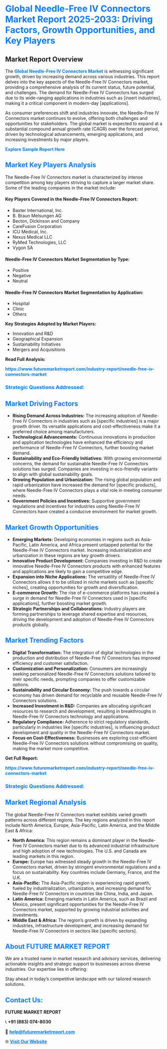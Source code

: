 <h1 style="color: #007BFF;">Global Needle-Free IV Connectors Market Report 2025-2033: Driving Factors, Growth Opportunities, and Key Players</h1>

<section id="overview">
<h2>Market Report Overview</h2>
<p>The <a href="https://www.futuremarketreport.com/industry-report/needle-free-iv-connectors-market" style="color: #007BFF; text-decoration: none;"><strong>Global Needle-Free IV Connectors Market</strong></a> is witnessing significant growth, driven by increasing demand across various industries. This report delves into the key aspects of the Needle-Free IV Connectors market, providing a comprehensive analysis of its current status, future potential, and challenges. The demand for Needle-Free IV Connectors has surged due to its wide-ranging applications in industries such as [insert industries], making it a critical component in modern-day [applications].</p>
<p>As consumer preferences shift and industries innovate, the Needle-Free IV Connectors market continues to evolve, offering both challenges and opportunities for stakeholders. The global market is expected to expand at a substantial compound annual growth rate (CAGR) over the forecast period, driven by technological advancements, emerging applications, and increasing investments by major players.</p>
</section>

<section id="overview">
<p><a href="https://www.futuremarketreport.com/request-sample/reportId=54744" style="color: #007BFF; text-decoration: none;"><strong>Explore Sample Report Here</strong></a></p>
</section>

<section id="key-players">
<h2 style="color: #007BFF;">Market Key Players Analysis</h2>
<p>The Needle-Free IV Connectors market is characterized by intense competition among key players striving to capture a larger market share. Some of the leading companies in the market include:</p>
<h4>Key Players Covered in the Needle-Free IV Connectors Report:</h4>
<ul><li>Baxter International, Inc.</li><li>B. Braun Melsungen AG</li><li>Becton, Dickinson and Company</li><li>CareFusion Corporation</li><li>ICU Medical, Inc.</li><li>Nexus Medical LLC</li><li>RyMed Technologies, LLC</li><li>Vygon SA</li></ul>
<h4>Needle-Free IV Connectors Market Segmentation by Type:</h4>
<ul><li>Positive</li><li>Negative</li><li>Neutral</li></ul>

<h4>Needle-Free IV Connectors Market Segmentation by Application:</h4>
<ul><li>Hospital</li><li>Clinic</li><li>Others</li></ul>
<p><strong>Key Strategies Adopted by Market Players:</strong></p>
<ul>
<li>Innovation and R&D</li>
<li>Geographical Expansion</li>
<li>Sustainability Initiatives</li>
<li>Mergers and Acquisitions</li>
</ul>
</section>

<section>
<p><strong>Read Full Analysis: </strong></p><a href="https://www.futuremarketreport.com/industry-report/needle-free-iv-connectors-market" style="color: #007BFF; text-decoration: none;"><strong>https://www.futuremarketreport.com/industry-report/needle-free-iv-connectors-market</strong></a>
<h3 style="color: #007BFF;">Strategic Questions Addressed:</h3>
</section>

<section id="driving-factors">
<h2 style="color: #007BFF;">Market Driving Factors</h2>
<ul>
<li><strong>Rising Demand Across Industries:</strong> The increasing adoption of Needle-Free IV Connectors in industries such as [specific industries] is a major growth driver. Its versatile applications and cost-effectiveness make it a preferred choice among manufacturers.</li>
<li><strong>Technological Advancements:</strong> Continuous innovations in production and application technologies have enhanced the efficiency and performance of Needle-Free IV Connectors, further boosting market demand.</li>
<li><strong>Sustainability and Eco-Friendly Initiatives:</strong> With growing environmental concerns, the demand for sustainable Needle-Free IV Connectors solutions has surged. Companies are investing in eco-friendly variants to align with global sustainability goals.</li>
<li><strong>Growing Population and Urbanization:</strong> The rising global population and rapid urbanization have increased the demand for [specific products], where Needle-Free IV Connectors plays a vital role in meeting consumer needs.</li>
<li><strong>Government Policies and Incentives:</strong> Supportive government regulations and incentives for industries using Needle-Free IV Connectors have created a conducive environment for market growth.</li>
</ul>
</section>

<section id="growth-opportunities">
<h2 style="color: #007BFF;">Market Growth Opportunities</h2>
<ul>
<li><strong>Emerging Markets:</strong> Developing economies in regions such as Asia-Pacific, Latin America, and Africa present untapped potential for the Needle-Free IV Connectors market. Increasing industrialization and urbanization in these regions are key growth drivers.</li>
<li><strong>Innovative Product Development:</strong> Companies investing in R&D to create innovative Needle-Free IV Connectors products with enhanced features and applications are likely to gain a competitive edge.</li>
<li><strong>Expansion into Niche Applications:</strong> The versatility of Needle-Free IV Connectors allows it to be utilized in niche markets such as [specific niches], creating opportunities for growth and diversification.</li>
<li><strong>E-commerce Growth:</strong> The rise of e-commerce platforms has created a surge in demand for Needle-Free IV Connectors used in [specific applications], further boosting market growth.</li>
<li><strong>Strategic Partnerships and Collaborations:</strong> Industry players are forming partnerships to leverage shared expertise and resources, driving the development and adoption of Needle-Free IV Connectors products globally.</li>
</ul>
</section>

<section id="trending-factors">
<h2 style="color: #007BFF;">Market Trending Factors</h2>
<ul>
<li><strong>Digital Transformation:</strong> The integration of digital technologies in the production and distribution of Needle-Free IV Connectors has improved efficiency and customer satisfaction.</li>
<li><strong>Customization and Personalization:</strong> Consumers are increasingly seeking personalized Needle-Free IV Connectors solutions tailored to their specific needs, prompting companies to offer customizable options.</li>
<li><strong>Sustainability and Circular Economy:</strong> The push towards a circular economy has driven demand for recyclable and reusable Needle-Free IV Connectors solutions.</li>
<li><strong>Increased Investment in R&D:</strong> Companies are allocating significant resources to research and development, resulting in breakthroughs in Needle-Free IV Connectors technology and applications.</li>
<li><strong>Regulatory Compliance:</strong> Adherence to strict regulatory standards, particularly in industries like [specific industries], is influencing product development and quality in the Needle-Free IV Connectors market.</li>
<li><strong>Focus on Cost-Effectiveness:</strong> Businesses are exploring cost-efficient Needle-Free IV Connectors solutions without compromising on quality, making the market more competitive.</li>
</ul>
</section>

<section>
<p><strong>Get Full Report: </strong></p><a href="https://www.futuremarketreport.com/industry-report/needle-free-iv-connectors-market" style="color: #007BFF; text-decoration: none;"><strong>https://www.futuremarketreport.com/industry-report/needle-free-iv-connectors-market</strong></a>
<h3 style="color: #007BFF;">Strategic Questions Addressed:</h3>
</section>


<section id="regional-analysis">
<h2 style="color: #007BFF;">Market Regional Analysis</h2>
<p>The global Needle-Free IV Connectors market exhibits varied growth patterns across different regions. The key regions analyzed in this report include North America, Europe, Asia-Pacific, Latin America, and the Middle East & Africa:</p>
<ul>
<li><strong>North America:</strong> This region remains a dominant player in the Needle-Free IV Connectors market due to its advanced industrial infrastructure and high adoption of new technologies. The U.S. and Canada are leading markets in this region.</li>
<li><strong>Europe:</strong> Europe has witnessed steady growth in the Needle-Free IV Connectors market, driven by stringent environmental regulations and a focus on sustainability. Key countries include Germany, France, and the U.K.</li>
<li><strong>Asia-Pacific:</strong> The Asia-Pacific region is experiencing rapid growth, fueled by industrialization, urbanization, and increasing demand for Needle-Free IV Connectors in countries like China, India, and Japan.</li>
<li><strong>Latin America:</strong> Emerging markets in Latin America, such as Brazil and Mexico, present significant opportunities for the Needle-Free IV Connectors market, supported by growing industrial activities and investments.</li>
<li><strong>Middle East & Africa:</strong> The region’s growth is driven by expanding industries, infrastructure development, and increasing demand for Needle-Free IV Connectors in sectors like [specific sectors].</li>
</ul>
</section>

<footer>
<h2 style="color: #007BFF;">About FUTURE MARKET REPORT</h2>
<p>We are a trusted name in market research and advisory services, delivering actionable insights and strategic support to businesses across diverse industries. Our expertise lies in offering:</p>

<p>Stay ahead in today’s competitive landscape with our tailored research solutions.</p>

<h2 style="color: #007BFF;">Contact Us:</h2>
<p><strong>FUTURE MARKET REPORT</strong></p>
<p>📞 <strong>+91 (883) 074-8030</strong></p>
<p>📧 <strong><a href="mailto:help@futuremarketreport.com" style="color: #007BFF;">help@futuremarketreport.com</a></strong></p>
<p>🌐 <strong><a href="https://www.futuremarketreport.com/" style="color: #007BFF;">Visit Our Website</a></strong></p>
</footer>